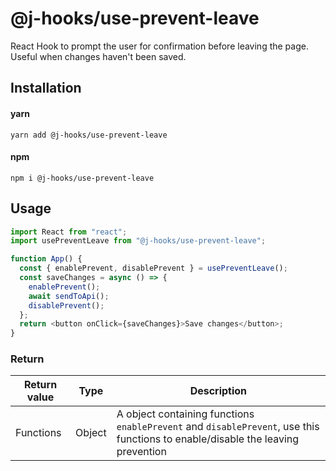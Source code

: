 # @j-hooks/use-prevent-leave

React Hook to prompt the user for confirmation before leaving the page. Useful when changes haven't been saved.

## Installation

#### yarn

`yarn add @j-hooks/use-prevent-leave`

#### npm

`npm i @j-hooks/use-prevent-leave`

## Usage

```js
import React from "react";
import usePreventLeave from "@j-hooks/use-prevent-leave";

function App() {
  const { enablePrevent, disablePrevent } = usePreventLeave();
  const saveChanges = async () => {
    enablePrevent();
    await sendToApi();
    disablePrevent();
  };
  return <button onClick={saveChanges}>Save changes</button>;
}
```

### Return

| Return value | Type   | Description                                                                                                                     |
| ------------ | ------ | ------------------------------------------------------------------------------------------------------------------------------- |
| Functions    | Object | A object containing functions `enablePrevent` and `disablePrevent`, use this functions to enable/disable the leaving prevention |
